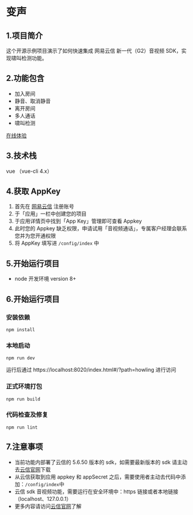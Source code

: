 # 变声

## 1.项目简介

这个开源示例项目演示了如何快速集成 网易云信 新一代（G2）音视频 SDK，实现啸叫检测功能。

## 2.功能包含

-   加入房间
-   静音、取消静音
-   离开房间
-   多人通话
-   啸叫检测

[在线体验](https://app.yunxin.163.com/webdemo/g2web/index.html#/?path=howling)

## 3.技术栈

vue （vue-cli 4.x）

## 4.获取 AppKey

1. 首先在 [网易云信](https://id.163yun.com/register?h=media&t=media&clueFrom=nim&from=bdjjnim0035&referrer=https://app.yunxin.163.com/?clueFrom=nim&from=bdjjnim0035) 注册账号
2. 于「应用」一栏中创建您的项目
3. 于应用详情页中找到「App Key」管理即可查看 Appkey
4. 此时您的 Appkey 缺乏权限，申请试用「音视频通话」，专属客户经理会联系您并为您开通权限
5. 将 AppKey 填写进 `/config/index` 中

## 5.开始运行项目

-   node 开发环境 version 8+

## 6.开始运行项目

### 安装依赖

```
npm install
```

### 本地启动

```
npm run dev
```

运行后通过 https://localhost:8020/index.html#/?path=howling 进行访问

### 正式环境打包

```
npm run build
```

### 代码检查及修复

```
npm run lint
```

## 7.注意事项

-   当前功能内部署了云信的 5.6.50 版本的 sdk，如需要最新版本的 sdk 请主动去[云信官网](https://yunxin.163.com/)下载
-   从云信获取到应用 appkey 和 appSecret 之后，需要使用者主动去代码中添加：`/config/index`中
-   云信 sdk 音视频功能，需要运行在安全环境中：https 链接或者本地链接（localhost、127.0.0.1）
-   更多内容请访问[云信官网](https://yunxin.163.com/)了解
